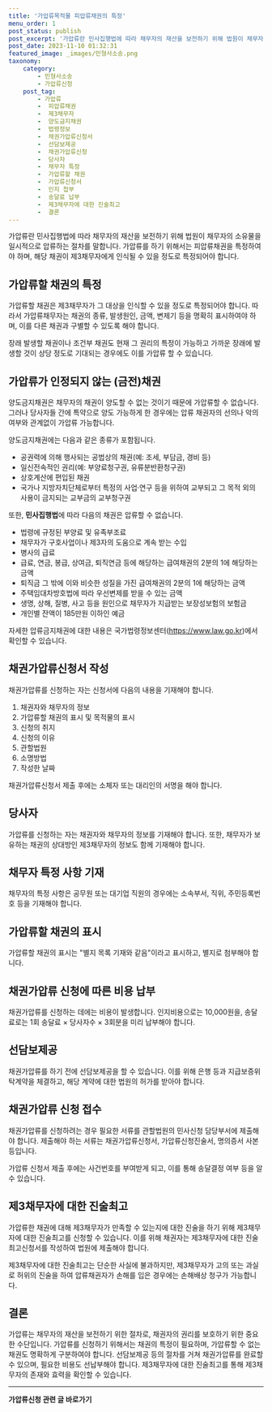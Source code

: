 ```yaml
---
title: '가압류목적물 피압류채권의 특정'
menu_order: 1
post_status: publish
post_excerpt: '가압류란 민사집행법에 따라 채무자의 재산을 보전하기 위해 법원이 채무자의 소유물을 일시적으로 압류하는 절차를 말합니다. 가압류를 하기 위해서는 피압류채권을 특정하여야 하며, 해당 채권이 제3채무자에게 인식될 수 있을 정도로 특정되어야 합니다.'
post_date: 2023-11-10 01:32:31
featured_image: _images/민형사소송.png
taxonomy:
    category:
        - 민형사소송
        - 가압류신청
    post_tag:
        - 가압류
        -  피압류채권
        -  제3채무자
        -  양도금지채권
        -  법령정보
        -  채권가압류신청서
        -  선담보제공
        -  채권가압류신청
        -  당사자
        -  채무자 특정
        -  가압류할 채권
        -  가압류신청서
        -  인지 첩부
        -  송달료 납부
        -  제3채무자에 대한 진술최고
        -  결론
---
```



가압류란 민사집행법에 따라 채무자의 재산을 보전하기 위해 법원이 채무자의 소유물을 일시적으로 압류하는 절차를 말합니다. 가압류를 하기 위해서는 피압류채권을 특정하여야 하며, 해당 채권이 제3채무자에게 인식될 수 있을 정도로 특정되어야 합니다.

## 가압류할 채권의 특정

가압류할 채권은 제3채무자가 그 대상을 인식할 수 있을 정도로 특정되어야 합니다. 따라서 가압류채무자는 채권의 종류, 발생원인, 금액, 변제기 등을 명확히 표시하여야 하며, 이를 다른 채권과 구별할 수 있도록 해야 합니다.

장래 발생할 채권이나 조건부 채권도 현재 그 권리의 특정이 가능하고 가까운 장래에 발생할 것이 상당 정도로 기대되는 경우에도 이를 가압류 할 수 있습니다.

## 가압류가 인정되지 않는 (금전)채권

양도금지채권은 채무자의 채권이 양도할 수 없는 것이기 때문에 가압류할 수 없습니다. 그러나 당사자들 간에 특약으로 양도 가능하게 한 경우에는 압류 채권자의 선의나 악의 여부와 관계없이 가압류 가능합니다.

양도금지채권에는 다음과 같은 종류가 포함됩니다.
- 공권력에 의해 행사되는 공법상의 채권(예: 조세, 부담금, 경비 등)
- 일신전속적인 권리(예: 부양료청구권, 유류분반환청구권)
- 상호계산에 편입된 채권
- 국가나 지방자치단체로부터 특정의 사업·연구 등을 위하여 교부되고 그 목적 외의 사용이 금지되는 교부금의 교부청구권

또한, **민사집행법**에 따라 다음의 채권은 압류할 수 없습니다.
- 법령에 규정된 부양료 및 유족부조료
- 채무자가 구호사업이나 제3자의 도움으로 계속 받는 수입
- 병사의 급료
- 급료, 연금, 봉급, 상여금, 퇴직연금 등에 해당하는 급여채권의 2분의 1에 해당하는 금액
- 퇴직금 그 밖에 이와 비슷한 성질을 가진 급여채권의 2분의 1에 해당하는 금액
- 주택임대차방호법에 따라 우선변제를 받을 수 있는 금액
- 생명, 상해, 질병, 사고 등을 원인으로 채무자가 지급받는 보장성보험의 보험금
- 개인별 잔액이 185만원 이하인 예금

자세한 압류금지채권에 대한 내용은 국가법령정보센터(https://www.law.go.kr)에서 확인할 수 있습니다.

## 채권가압류신청서 작성

채권가압류를 신청하는 자는 신청서에 다음의 내용을 기재해야 합니다.
1. 채권자와 채무자의 정보
2. 가압류할 채권의 표시 및 목적물의 표시
3. 신청의 취지
4. 신청의 이유
5. 관할법원
6. 소명방법
7. 작성한 날짜

채권가압류신청서 제출 후에는 소체자 또는 대리인의 서명을 해야 합니다.

## 당사자

가압류를 신청하는 자는 채권자와 채무자의 정보를 기재해야 합니다. 또한, 채무자가 보유하는 채권의 상대방인 제3채무자의 정보도 함께 기재해야 합니다.

## 채무자 특정 사항 기재

채무자의 특정 사항은 공무원 또는 대기업 직원의 경우에는 소속부서, 직위, 주민등록번호 등을 기재해야 합니다.

## 가압류할 채권의 표시

가압류할 채권의 표시는 "별지 목록 기재와 같음"이라고 표시하고, 별지로 첨부해야 합니다.

## 채권가압류 신청에 따른 비용 납부

채권가압류를 신청하는 데에는 비용이 발생합니다. 인지비용으로는 10,000원을, 송달료로는 1회 송달료 × 당사자수 × 3회분을 미리 납부해야 합니다.

## 선담보제공

채권가압류를 하기 전에 선담보제공을 할 수 있습니다. 이를 위해 은행 등과 지급보증위탁계약을 체결하고, 해당 계약에 대한 법원의 허가를 받아야 합니다.

## 채권가압류 신청 접수

채권가압류를 신청하려는 경우 필요한 서류를 관할법원의 민사신청 담당부서에 제출해야 합니다. 제출해야 하는 서류는 채권가압류신청서, 가압류신청진술서, 명의증서 사본 등입니다.

가압류 신청서 제출 후에는 사건번호를 부여받게 되고, 이를 통해 송달결정 여부 등을 알 수 있습니다.

## 제3채무자에 대한 진술최고

가압류한 채권에 대해 제3채무자가 만족할 수 있는지에 대한 진술을 하기 위해 제3채무자에 대한 진술최고를 신청할 수 있습니다. 이를 위해 채권자는 제3채무자에 대한 진술최고신청서를 작성하여 법원에 제출해야 합니다.

제3채무자에 대한 진술최고는 단순한 사실에 불과하지만, 제3채무자가 고의 또는 과실로 허위의 진술을 하여 압류채권자가 손해를 입은 경우에는 손해배상 청구가 가능합니다.

## 결론

가압류는 채무자의 재산을 보전하기 위한 절차로, 채권자의 권리를 보호하기 위한 중요한 수단입니다. 가압류를 신청하기 위해서는 채권의 특정이 필요하며, 가압류할 수 없는 채권도 명확하게 구분하여야 합니다. 선담보제공 등의 절차를 거쳐 채권가압류를 완료할 수 있으며, 필요한 비용도 선납부해야 합니다. 제3채무자에 대한 진술최고를 통해 제3채무자의 존재와 효력을 확인할 수 있습니다.
<!-- wp:separator -->
<hr class="wp-block-separator has-alpha-channel-opacity"/>
<!-- /wp:separator -->

<!-- wp:group {"backgroundColor":"base","layout":{"type":"constrained"}} -->
<div class="wp-block-group has-base-background-color has-background"><!-- wp:paragraph {"align":"center","fontSize":"medium"} -->
<p class="has-text-align-center has-large-font-size"><strong>가압류신청 관련 글 바로가기</strong></p>
<!-- /wp:paragraph -->


<!-- wp:latest-posts
{"categories":[{"id":14445,"count":19,"description":"","link":"https://uknowlaw.com/category/%ea%b0%80%ec%95%95%eb%a5%98%ec%8b%a0%ec%b2%ad/","name":"가압류신청","slug":"가압류신청","taxonomy":"category","parent":0,"meta":[],"_links":{"self":[{"href":"https://uknowlaw.com/wp-json/wp/v2/categories/14445"}],"collection":[{"href":"https://uknowlaw.com/wp-json/wp/v2/categories"}],"about":[{"href":"https://uknowlaw.com/wp-json/wp/v2/taxonomies/category"}],"wp:post_type":[{"href":"https://uknowlaw.com/wp-json/wp/v2/posts?categories=14445"}],"curies":[{"name":"wp","href":"https://api.w.org/{rel}","templated":true}]}}],"postsToShow":100,"excerptLength":28,"postLayout":"grid","columns":2,"featuredImageAlign":"left","featuredImageSizeSlug":"large","fontSize":"small"} /--></div>
<!-- /wp:group -->